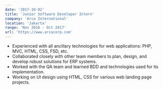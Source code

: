 ```yaml
---
date: '2017-10-02'
title: 'Junior Software Developer Intern'
company: 'Arca International'
location: 'Jakarta'
range: 'Nov 2016 - Oct 2017'
url: 'https://www.arcacorp.com'
---
```


- Experienced with all ancillary technologies for web applications: PHP, MVC, HTML, CSS, FSD, etc.
- Collaborated closely with other team members to plan, design, and develop robust solutions for ERP systems.
- Worked with the QA team and learned BDD and technologies used for its implementation.
- Working on UI design using HTML, CSS for various web landing page projects.
